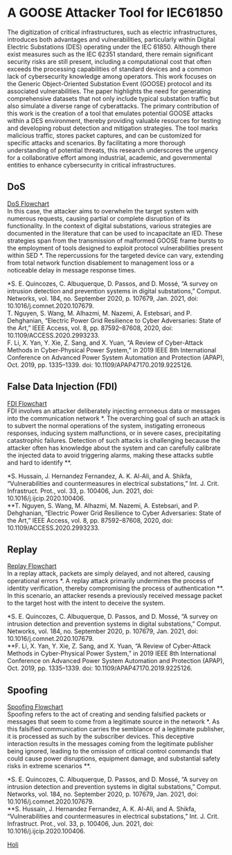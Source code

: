 # A GOOSE Attacker Tool for IEC61850
The digitization of critical infrastructures, such as electric infrastructures, introduces both advantages and vulnerabilities, particularly within Digital Electric Substations (DES) operating under the IEC 61850. Although there exist measures such as the IEC 62351 standard, there remain significant security risks are still present, including a computational cost that often exceeds the processing capabilities of standard devices and a common lack of cybersecurity knowledge among operators. This work focuses on the Generic Object-Oriented Substation Event (GOOSE) protocol and its associated vulnerabilities. The paper highlights the need for generating comprehensive datasets that not only include typical substation traffic but also simulate a diverse range of cyberattacks. The primary contribution of this work is the creation of a tool that emulates potential GOOSE attacks within a DES environment, thereby providing valuable resources for testing and developing robust detection and mitigation strategies. The tool marks malicious traffic, stores packet captures, and can be customized for specific attacks and scenarios. By facilitating a more thorough understanding of potential threats, this research underscores the urgency for a collaborative effort among industrial, academic, and governmental entities to enhance cybersecurity in critical infrastructures.

## DoS
[DoS Flowchart](https://github.com/omar-roa/GOOSEAttackerTool/blob/main/Goose%20Attacker%20Tool/Flowcharts/DoS%20-%20EN.png)<br>
In this case, the attacker aims to overwhelm the target system with numerous requests, causing partial or complete disruption of its functionality. In the context of digital substations, various strategies are documented in the literature that can be used to incapacitate an IED. These strategies span from the transmission of malformed GOOSE frame bursts to the employment of tools designed to exploit protocol vulnerabilities present within SED *. The repercussions for the targeted device can vary, extending from total network function disablement to management loss or a noticeable delay in message response times.


*S. E. Quincozes, C. Albuquerque, D. Passos, and D. Mossé, “A survey on intrusion detection and prevention systems in digital substations,” Comput. Networks, vol. 184, no. September 2020, p. 107679, Jan. 2021, doi: 10.1016/j.comnet.2020.107679.
<br>T. Nguyen, S. Wang, M. Alhazmi, M. Nazemi, A. Estebsari, and P. Dehghanian, “Electric Power Grid Resilience to Cyber Adversaries: State of the Art,” IEEE Access, vol. 8, pp. 87592–87608, 2020, doi: 10.1109/ACCESS.2020.2993233.
<br>F. Li, X. Yan, Y. Xie, Z. Sang, and X. Yuan, “A Review of Cyber-Attack Methods in Cyber-Physical Power System,” in 2019 IEEE 8th International Conference on Advanced Power System Automation and Protection (APAP), Oct. 2019, pp. 1335–1339. doi: 10.1109/APAP47170.2019.9225126.

## False Data Injection (FDI)
[FDI Flowchart](https://github.com/omar-roa/GOOSEAttackerTool/blob/main/Goose%20Attacker%20Tool/Flowcharts/FDI%20-%20EN.png)<br>
FDI involves an attacker deliberately injecting erroneous data or messages into the communication network *. The overarching goal of such an attack is to subvert the normal operations of the system, instigating erroneous responses, inducing system malfunctions, or in severe cases, precipitating catastrophic failures. Detection of such attacks is challenging because the attacker often has knowledge about the system and can carefully calibrate the injected data to avoid triggering alarms, making these attacks subtle and hard to identify **.

*S. Hussain, J. Hernandez Fernandez, A. K. Al-Ali, and A. Shikfa, “Vulnerabilities and countermeasures in electrical substations,” Int. J. Crit. Infrastruct. Prot., vol. 33, p. 100406, Jun. 2021, doi: 10.1016/j.ijcip.2020.100406.
<br>**T. Nguyen, S. Wang, M. Alhazmi, M. Nazemi, A. Estebsari, and P. Dehghanian, “Electric Power Grid Resilience to Cyber Adversaries: State of the Art,” IEEE Access, vol. 8, pp. 87592–87608, 2020, doi: 10.1109/ACCESS.2020.2993233.

## Replay
[Replay Flowchart](https://github.com/omar-roa/GOOSEAttackerTool/blob/main/Goose%20Attacker%20Tool/Flowcharts/Replay%20-%20EN.png)<br>
In a replay attack, packets are simply delayed, and not altered, causing operational errors *. A replay attack primarily undermines the process of identity verification, thereby compromising the process of authentication **. In this scenario, an attacker resends a previously received message packet to the target host with the intent to deceive the system.

*S. E. Quincozes, C. Albuquerque, D. Passos, and D. Mossé, “A survey on intrusion detection and prevention systems in digital substations,” Comput. Networks, vol. 184, no. September 2020, p. 107679, Jan. 2021, doi: 10.1016/j.comnet.2020.107679.
<br>**F. Li, X. Yan, Y. Xie, Z. Sang, and X. Yuan, “A Review of Cyber-Attack Methods in Cyber-Physical Power System,” in 2019 IEEE 8th International Conference on Advanced Power System Automation and Protection (APAP), Oct. 2019, pp. 1335–1339. doi: 10.1109/APAP47170.2019.9225126.

## Spoofing
[Spoofing Flowchart](https://github.com/omar-roa/GOOSEAttackerTool/blob/main/Goose%20Attacker%20Tool/Flowcharts/Spoofing%20-%20EN.png)<br>
Spoofing refers to the act of creating and sending falsified packets or messages that seem to come from a legitimate source in the network *. As this falsified communication carries the semblance of a legitimate publisher, it is processed as such by the subscriber devices. This deceptive interaction results in the messages coming from the legitimate publisher being ignored, leading to the omission of critical control commands that could cause power disruptions, equipment damage, and substantial safety risks in extreme scenarios **.

*S. E. Quincozes, C. Albuquerque, D. Passos, and D. Mossé, “A survey on intrusion detection and prevention systems in digital substations,” Comput. Networks, vol. 184, no. September 2020, p. 107679, Jan. 2021, doi: 10.1016/j.comnet.2020.107679.
<br>**S. Hussain, J. Hernandez Fernandez, A. K. Al-Ali, and A. Shikfa, “Vulnerabilities and countermeasures in electrical substations,” Int. J. Crit. Infrastruct. Prot., vol. 33, p. 100406, Jun. 2021, doi: 10.1016/j.ijcip.2020.100406.

[Holi](https://github.com/omar-roa/Testing/blob/main/2023-07-28.png)
